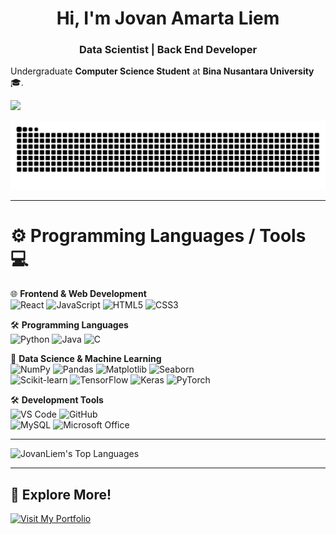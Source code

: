 <h1 align="center">Hi, I'm Jovan Amarta Liem</h1>
<h3 align="center">Data Scientist | Back End Developer</h3>

Undergraduate **Computer Science Student** at **Bina Nusantara University**🎓.  

<img src="https://user-images.githubusercontent.com/22107794/139580686-887df369-edb8-4bc8-b607-4fbf6d7e4866.gif">

![snake gif](https://github.com/anharsaja/anharsaja/blob/output/github-contribution-grid-snake-dark.svg)

---

<h1>⚙️ Programming Languages / Tools 💻</h1>

<p align="center">

  🌐 **Frontend & Web Development**  
  ![React](https://img.shields.io/badge/React-%2361DAFB.svg?style=for-the-badge&logo=React&logoColor=black) 
  ![JavaScript](https://img.shields.io/badge/JavaScript-%23F7DF1E.svg?style=for-the-badge&logo=JavaScript&logoColor=black) 
  ![HTML5](https://img.shields.io/badge/HTML5-%23E34F26.svg?style=for-the-badge&logo=HTML5&logoColor=white) 
  ![CSS3](https://img.shields.io/badge/CSS3-%231572B6.svg?style=for-the-badge&logo=CSS3&logoColor=white)  

  🛠️ **Programming Languages**  
  ![Python](https://img.shields.io/badge/Python-%233776AB.svg?style=for-the-badge&logo=Python&logoColor=white) 
  ![Java](https://img.shields.io/badge/Java-%23ED8B00.svg?style=for-the-badge&logo=Java&logoColor=white) 
  ![C](https://img.shields.io/badge/C-%2300599C.svg?style=for-the-badge&logo=C&logoColor=white)  

  📂 **Data Science & Machine Learning**  
  ![NumPy](https://img.shields.io/badge/NumPy-%23013243.svg?style=for-the-badge&logo=NumPy&logoColor=white) 
  ![Pandas](https://img.shields.io/badge/Pandas-%23150458.svg?style=for-the-badge&logo=Pandas&logoColor=white) 
  ![Matplotlib](https://img.shields.io/badge/Matplotlib-%23ffffff.svg?style=for-the-badge&logo=Matplotlib&logoColor=black) 
  ![Seaborn](https://img.shields.io/badge/Seaborn-%2369A297.svg?style=for-the-badge&logo=Seaborn&logoColor=white)  
  ![Scikit-learn](https://img.shields.io/badge/Scikit--learn-%23F7931E.svg?style=for-the-badge&logo=scikit-learn&logoColor=white) 
  ![TensorFlow](https://img.shields.io/badge/TensorFlow-%23FF6F00.svg?style=for-the-badge&logo=TensorFlow&logoColor=white) 
  ![Keras](https://img.shields.io/badge/Keras-%23D00000.svg?style=for-the-badge&logo=Keras&logoColor=white) 
  ![PyTorch](https://img.shields.io/badge/PyTorch-%23EE4C2C.svg?style=for-the-badge&logo=PyTorch&logoColor=white)  

  🛠️ **Development Tools**  
  ![VS Code](https://img.shields.io/badge/VS%20Code-%23007ACC.svg?style=for-the-badge&logo=Visual%20Studio%20Code&logoColor=white) 
  ![GitHub](https://img.shields.io/badge/GitHub-%23121011.svg?style=for-the-badge&logo=GitHub&logoColor=white)  
  ![MySQL](https://img.shields.io/badge/MySQL-%234479A1.svg?style=for-the-badge&logo=MySQL&logoColor=white) 
  ![Microsoft Office](https://img.shields.io/badge/Microsoft%20Office-%23D83B01.svg?style=for-the-badge&logo=Microsoft%20Office&logoColor=white)  
</p>

---

![JovanLiem's Top Languages](https://github-readme-stats.vercel.app/api/top-langs/?username=JovanLiem&theme=radical&show_icons=true&hide_border=true&layout=compact)

---

## 🌟 Explore More!
[![Visit My Portfolio](https://img.shields.io/badge/Explore-My%20Portfolio-%23007ACC?style=for-the-badge&logo=vercel&logoColor=white)](https://jovan-amarta-liem.vercel.app/) 

